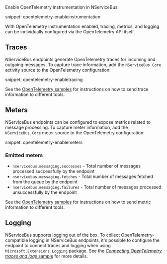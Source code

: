 
Enable OpenTelemetry instrumentation in NServiceBus:

snippet: opentelemetry-enableinstrumentation

With OpenTelemetry instrumentation enabled, tracing, metrics, and logging can be individually configured via the OpenTelemetry API itself.

## Traces

NServiceBus endpoints generate OpenTelemetry traces for incoming and outgoing messages. To capture trace information, add the `NServiceBus.Core` activity source to the OpenTelemetry configuration:

snippet: opentelemetry-enabletracing

See the [OpenTelemetry samples](/samples/open-telemetry/) for instructions on how to send trace information to different tools.

## Meters

NServiceBus endpoints can be configured to expose metrics related to message processing. To capture meter information, add the `NServiceBus.Core` meter source to the OpenTelemetry configuration:

snippet: opentelemetry-enablemeters

### Emitted meters

- `nservicebus.messaging.successes` - Total number of messages processed successfully by the endpoint
- `nservicebus.messaging.fetches` - Total number of messages fetched from the queue by the endpoint
- `nservicebus.messaging.failures` - Total number of messages processed unsuccessfully by the endpoint

See the [OpenTelemetry samples](/samples/open-telemetry/) for instructions on how to send metric information to different tools.

## Logging

NServiceBus supports logging out of the box. To collect OpenTelemetry-compatible logging in NServiceBus endpoints, it's possible to configure the endpoint to connect traces and logging when using `Microsoft.Extensions.Logging` package. See the [_Connecting OpenTelemetry traces and logs_ sample](/samples/open-telemetry/logging) for more details.
